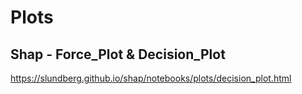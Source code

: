 # Plots

## Shap - Force_Plot & Decision_Plot
https://slundberg.github.io/shap/notebooks/plots/decision_plot.html
